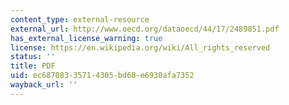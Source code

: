 ```yaml
---
content_type: external-resource
external_url: http://www.oecd.org/dataoecd/44/17/2489851.pdf
has_external_license_warning: true
license: https://en.wikipedia.org/wiki/All_rights_reserved
status: ''
title: PDF
uid: ec687083-3571-4305-bd68-e6930afa7352
wayback_url: ''
---
```

